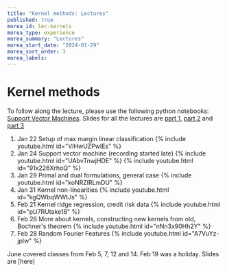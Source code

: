 ```yaml
---
title: "Kernel methods: Lectures"
published: true
morea_id: lec-kernels
morea_type: experience
morea_summary: "Lectures"
morea_start_date: "2024-01-29"
morea_sort_order: 3
morea_labels:
---
```


# Kernel methods

To follow along the lecture, please use the following python notebooks: [Support Vector Machines](./svm.ipynb).
Slides for all the lectures are [part 1](./kernel-methods.pdf), [part 2](./kernel-methods-2.pdf) and [part 3](./kernel-methods-3.pdf)

1. Jan 22 Setup of max margin linear classification {% include youtube.html id="VIHwUZPwlEs" %}
2. Jan 24 Support vector machine (recording started late) {% include youtube.html id="UAbvTnwjHDE" %}
{% include youtube.html id="91x226XrhoQ" %}
3. Jan 29 Primal and dual formulations, general case {% include youtube.html id="koNRZlRLmDU" %}
4. Jan 31 Kernel non-linearities {% include youtube.html id="kgQWbqWWtJs" %}
5. Feb 21 Kernel ridge regression, credit risk data {% include youtube.html id="pU7RUtake18" %}
6. Feb 26 More about kernels, constructing new kernels from old, Bochner's theorem {% include youtube.html id="nNn3x90Hh2Y" %}
7. Feb 28 Random Fourier Features {% include youtube.html id="A7VuYz-jplw" %}

June covered classes from Feb 5, 7, 12 and 14. Feb 19 was a holiday. Slides are [here]
